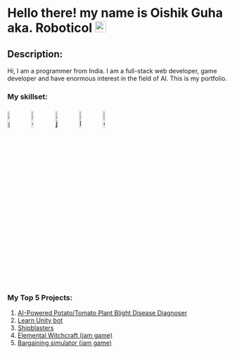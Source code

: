 # Hello there! my name is Oishik Guha aka. Roboticol <img src="https://media.giphy.com/media/hvRJCLFzcasrR4ia7z/giphy.gif" width="25px">

## Description:
Hi, I am a programmer from India. I am a full-stack web developer, game developer and have enormous interest in the field of AI. This is my portfolio.

### My skillset:
<h3>
<img src="https://sololearnuploads.azureedge.net/uploads/courses/1073.png" alt="python icon" width=10%>
<img src="https://sololearnuploads.azureedge.net/uploads/courses/1080.png" alt="c# icon" width=10%>
<img src="https://sololearnuploads.azureedge.net/uploads/courses/1024.png" alt="js icon" width=10%>
<img src="https://sololearnuploads.azureedge.net/uploads/courses/1014.png" alt="html icon" width=10%>
<img src="https://sololearnuploads.azureedge.net/uploads/courses/1023.png" alt="css icon" width=10%>
</h3>
  
### My Top 5 Projects:
1. [AI-Powered Potato/Tomato Plant Blight Disease Diagnoser](https://github.com/OishikGuha/Vegetable-Plant-Blight-Disease-Classifier)
2. [Learn Unity bot](https://github.com/OishikGuha/Learn-Unity-Bot)
3. [Shipblasters](https://github.com/OishikGuha/Shipblasters)
4. [Elemental Witchcraft (jam game)](https://github.com/OishikGuha/Elemental-Witch-scorespace12)
5. [Bargaining simulator (jam game)](https://github.com/OishikGuha/Bargaining-Simulator-mfg1)
